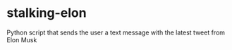 # stalking-elon
Python script that sends the user a text message with the latest tweet from Elon Musk
